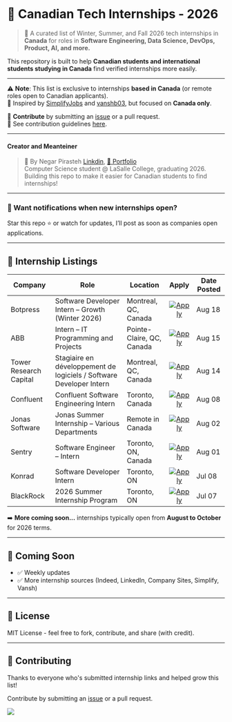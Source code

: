 # 🍁 Canadian Tech Internships - 2026

> 🎯 A curated list of Winter, Summer, and Fall 2026 tech internships in **Canada** for roles in **Software Engineering, Data Science, DevOps, Product, AI, and more.**

This repository is built to help **Canadian students and international students studying in Canada** find verified internships more easily.

---

⚠️ **Note**: This list is exclusive to internships **based in Canada** (or remote roles open to Canadian applicants).  
🌱 Inspired by [SimplifyJobs](https://github.com/SimplifyJobs/Summer2026-Internships) and [vanshb03](https://github.com/vanshb03/Summer2026-Internships), but focused on **Canada only**.

🙌 **Contribute** by submitting an [issue](https://github.com/negarprh/Canadian-Tech-Internships-2026/issues) or a pull request.  
📌 See contribution guidelines [here](CONTRIBUTING.md).

---

#### Creator and Meanteiner

> 📌 By Negar Pirasteh
> [Linkdin](https://www.linkedin.com/in/negar-pirasteh/), [📂 Portfolio](https://negarprh.github.io/Portfolio/)  
> Computer Science student @ LaSalle College, graduating 2026.  
> Building this repo to make it easier for Canadian students to find internships!

---

### 🔔 Want notifications when new internships open?

Star this repo ⭐ or watch for updates, I’ll post as soon as companies open applications.

---

## 💼 Internship Listings

| Company | Role | Location | Apply | Date Posted |
|---------|------|----------|:-----:|-------------|
| Botpress | Software Developer Intern – Growth (Winter 2026) | Montreal, QC, Canada | [![Apply](https://img.shields.io/badge/-Apply-blue?style=for-the-badge)](https://apply.workable.com/botpress/j/1AF4BB6A62/) | Aug 18 |
| ABB | Intern – IT Programming and Projects | Pointe-Claire, QC, Canada | [![Apply](https://img.shields.io/badge/-Apply-blue?style=for-the-badge)](https://abb.wd3.myworkdayjobs.com/en-US/external_career_page/job/Pointe-Claire-Quebec-Canada/Intern---IT-Programming-and-Projects_JR00007776?utm_source=Simplify&ref=Simplify) | Aug 15 |
| Tower Research Capital | Stagiaire en développement de logiciels / Software Developer Intern | Montreal, QC, Canada | [![Apply](https://img.shields.io/badge/-Apply-blue?style=for-the-badge)](https://tower-research.com/open-positions/?gh_jid=6653745) | Aug 14 |
| Confluent | Confluent Software Engineering Intern | Toronto, Canada | [![Apply](https://img.shields.io/badge/-Apply-blue?style=for-the-badge)](https://careers.confluent.io/jobs/job/974fa008-7174-4e6f-a89c-8c6cce70ae7e?utm_source=Simplify&ref=Simplify) | Aug 08 |
| Jonas Software | Jonas Summer Internship – Various Departments | Remote in Canada | [![Apply](https://img.shields.io/badge/-Apply-blue?style=for-the-badge)](https://talentmanagementsolution.wd3.myworkdayjobs.com/JonasSoftwareUSA/job/Jonas-Summer-Internship---Various-Departments_R45900-1?utm_source=Simplify&ref=Simplify) | Aug 02 |
| Sentry | Software Engineer – Intern | Toronto, ON, Canada | [![Apply](https://img.shields.io/badge/-Apply-blue?style=for-the-badge)](https://jobs.ashbyhq.com/sentry/d2e3391f-9401-410a-b8a6-de3bf5f762b7?utm_source=Simplify&ref=Simplify) | Aug 01 |
| Konrad | Software Developer Intern| Toronto, ON | [![Apply](https://img.shields.io/badge/-Apply-blue?style=for-the-badge)](https://boards.greenhouse.io/embed/job_app?token=6642169003) | Jul 08 |
| BlackRock | 2026 Summer Internship Program | Toronto, ON | [![Apply](https://img.shields.io/badge/-Apply-blue?style=for-the-badge)](https://blackrock.tal.net/vx/lang-en-GB/mobile-0/brand-3/xf-e774a855fe31/candidate/so/pm/1/pl/1/opp/9601-2026-Summer-Internship-Program-AMERS/en-GB?utm_source=Simplify&ref=Simplify) | Jul 07 |


➡️ **More coming soon...** internships typically open from **August to October** for 2026 terms.

---

## 🚀 Coming Soon

- ✅ Weekly updates  
- ✅ More internship sources (Indeed, LinkedIn, Company Sites, Simplify, Vansh)  

---

## 🧾 License

MIT License - feel free to fork, contribute, and share (with credit).

---

## 🤝 Contributing


Thanks to everyone who's submitted internship links and helped grow this list!

Contribute by submitting an [issue](https://github.com/negarprh/Canadian-Tech-Internships-2026/issues) or a pull request.

[![](https://contrib.rocks/image?repo=negarprh/Canadian-Tech-Internships-2026)](https://github.com/negarprh/Canadian-Tech-Internships-2026/graphs/contributors)
